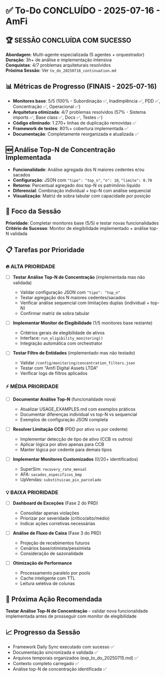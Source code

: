 # ✅ To-Do CONCLUÍDO - 2025-07-16 - AmFi

## 🏆 **SESSÃO CONCLUÍDA COM SUCESSO**
**Abordagem**: Multi-agente especializada (5 agentes + orquestrador)  
**Duração**: 3h+ de análise e implementação intensiva  
**Conquistas**: 4/7 problemas arquiteturais resolvidos  
**Próxima Sessão**: Ver `to_do_20250716_continuation.md`  

## 📊 Métricas de Progresso (FINAIS - 2025-07-16)
- **Monitores base**: 5/5 (100% - Subordinação ✅, Inadimplência ✅, PDD ✅, Concentração ✅, Operacional ✅)
- **Arquitetura otimizada**: 4/7 problemas resolvidos (57% - Sistema imports ✅, Base class ✅, Docs ✅, Testes ✅)
- **Código eliminado**: 1.270+ linhas de duplicação removidas ✅
- **Framework de testes**: 80%+ cobertura implementada ✅
- **Documentação**: Completamente reorganizada e atualizada ✅

## 🆕 **Análise Top-N de Concentração Implementada**
- **Funcionalidade**: Análise agregada dos N maiores cedentes e/ou sacados
- **Configuração**: JSON com `"tipo": "top_n"`, `"n": 10`, `"limite": 0.70`
- **Retorno**: Percentual agregado dos top-N vs patrimônio líquido
- **Diferencial**: Combinação individual + top-N com análise sequencial
- **Visualização**: Matriz de sobra tabular com capacidade por posição

## 🎯 Foco da Sessão
**Prioridade**: Completar monitores base (5/5) e testar novas funcionalidades
**Critério de Sucesso**: Monitor de elegibilidade implementado + análise top-N validada

## 📋 Tarefas por Prioridade

### 🔥 ALTA PRIORIDADE
- [ ] **Testar Análise Top-N de Concentração** (implementada mas não validada)
  - Validar configuração JSON com `"tipo": "top_n"`
  - Testar agregação dos N maiores cedentes/sacados
  - Verificar análise sequencial com limitações duplas (individual + top-N)
  - Confirmar matriz de sobra tabular

- [ ] **Implementar Monitor de Elegibilidade** (1/5 monitores base restante)
  - Critérios gerais de elegibilidade de ativos
  - Interface: `run_eligibility_monitoring()`
  - Integração automática com orchestrator

- [ ] **Testar Filtro de Entidades** (implementado mas não testado)
  - Validar `/config/monitoring/concentration_filters.json`
  - Testar com "Amfi Digital Assets LTDA"
  - Verificar logs de filtros aplicados

### ⚡ MÉDIA PRIORIDADE
- [ ] **Documentar Análise Top-N** (funcionalidade nova)
  - Atualizar USAGE_EXAMPLES.md com exemplos práticos
  - Documentar diferenças individual vs top-N vs sequencial
  - Exemplos de configuração JSON completa

- [ ] **Resolver Limitação CCB** (PDD por ativo vs por cedente)
  - Implementar detecção de tipo de ativo (CCB vs outros)
  - Aplicar lógica por ativo apenas para CCB
  - Manter lógica por cedente para demais tipos

- [ ] **Implementar Monitores Customizados** (0/20+ identificados)
  - SuperSim: `recovery_rate_mensal`
  - AFA: `sacados_especificos_bmp`
  - UpVendas: `substituicao_pix_parcelado`

### 💡 BAIXA PRIORIDADE
- [ ] **Dashboard de Exceções** (Fase 2 do PRD)
  - Consolidar apenas violações
  - Priorizar por severidade (crítico/alto/médio)
  - Indicar ações corretivas necessárias

- [ ] **Análise de Fluxo de Caixa** (Fase 3 do PRD)
  - Projeção de recebimentos futuros
  - Cenários base/otimista/pessimista
  - Consideração de sazonalidade

- [ ] **Otimização de Performance**
  - Processamento paralelo por pools
  - Cache inteligente com TTL
  - Leitura seletiva de colunas

## 🚀 Próxima Ação Recomendada
**Testar Análise Top-N de Concentração** - validar nova funcionalidade implementada antes de prosseguir com monitor de elegibilidade

## 📈 Progresso da Sessão
- Framework Daily Sync executado com sucesso ✅
- Documentação sincronizada e validada ✅
- Arquivos temporais organizados (exp_to_do_20250715.md) ✅
- Contexto completo carregado ✅
- Análise top-N de concentração identificada ✅